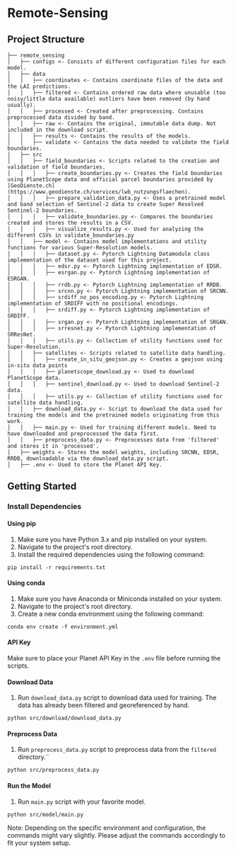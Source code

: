 # Remote-Sensing

## Project Structure

```
├── remote_sensing
│   ├── configs <- Consists of different configuration files for each model.
│   ├── data
│   │   ├── coordinates <- Contains coordinate files of the data and the LAI predictions.
│   │   ├── filtered <- Contains ordered raw data where unusable (too noisy/little data available) outliers have been removed (by hand usually).
│   │   ├── processed <- Created after preprocessing. Contains preprocessed data divided by band.
│   │   ├── raw <- Contains the original, immutable data dump. Not included in the download script.
│   │   ├── results <- Contains the results of the models.
│   │   ├── validate <- Contains the data needed to validate the field boundaries.
│   ├── src
│   │   ├── field_boundaries <- Scripts related to the creation and validation of field boundaries.
│   │   │   ├── create_boundaries.py <- Creates the field boundaries using PlanetScope data and official parcel boundaries provided by [GeoDienste.ch](https://www.geodienste.ch/services/lwb_nutzungsflaechen).
│   │   │   ├── prepare_validation_data.py <- Uses a pretrained model and band selection of Sentinel-2 data to create Super Resolved Sentinel-2 boundaries.
│   │   │   ├── validate_boundaries.py <- Compares the boundaries created and stores the results in a CSV.
│   │   │   ├── visualize_results.py <- Used for analyzing the different CSVs in validate_boundaries.py
│   │   ├── model <- Contains model implementations and utility functions for various Super-Resolution models.
│   │   │   ├── dataset.py <- Pytorch Lightning Datamodule class implementation of the dataset used for this project.
│   │   │   ├── edsr.py <- Pytorch Lightning implementation of EDSR.
│   │   │   ├── esrgan.py <- Pytorch Lightning implementation of ESRGAN.
│   │   │   ├── rrdb.py <- Pytorch Lightning implementation of RRDB.
│   │   │   ├── srcnn.py <- Pytorch Lightning implementation of SRCNN.
│   │   │   ├── srdiff_no_pos_encoding.py <- Pytorch Lightning implementation of SRDIFF with no positional encodings.
│   │   │   ├── srdiff.py <- Pytorch Lightning implementation of SRDIFF.
│   │   │   ├── srgan.py <- Pytorch Lightning implementation of SRGAN.
│   │   │   ├── srresnet.py <- Pytorch Lightning implementation of SRResNet.
│   │   │   ├── utils.py <- Collection of utility functions used for Super-Resolution.
│   │   ├── satellites <- Scripts related to satellite data handling.
│   │   │   ├── create_in_situ_geojson.py <- Creates a geojson using in-situ data points
│   │   │   ├── planetscope_download.py <- Used to download PlanetScope data.
│   │   │   ├── sentinel_download.py <- Used to download Sentinel-2 data.
│   │   │   ├── utils.py <- Collection of utility functions used for satellite data handling.
│   │   ├── download_data.py <- Script to download the data used for training the models and the pretrained models originating from this work.
│   │   ├── main.py <- Used for training different models. Need to have downloaded and preprocessed the data first.
│   │   ├── preprocess_data.py <- Preprocesses data from 'filtered' and stores it in 'processed'.
│   ├── weights <- Stores the model weights, including SRCNN, EDSR, RRDB, downloadable via the download_data.py script.
│   ├── .env <- Used to store the Planet API Key.
```


## Getting Started

### Install Dependencies

#### Using pip

1. Make sure you have Python 3.x and pip installed on your system.
2. Navigate to the project's root directory.
3. Install the required dependencies using the following command:

```shell
pip install -r requirements.txt
```

#### Using conda
1. Make sure you have Anaconda or Miniconda installed on your system.
2. Navigate to the project's root directory.
3. Create a new conda environment using the following command:

```shell
conda env create -f environment.yml

```

#### API Key
Make sure to place your Planet API Key in the `.env` file before running the scripts.

#### Download Data

1. Run `download_data.py` script to download data used for training. The data has already been filtered and georeferenced by hand.

```shell
python src/download/download_data.py

```

#### Preprocess Data

1. Run `preprocess_data.py` script to preprocess data from the `filtered` directory.¨

```shell
python src/preprocess_data.py

```

#### Run the Model

1. Run `main.py` script with your favorite model.

```shell
python src/model/main.py

```

Note: Depending on the specific environment and configuration, the commands might vary slightly. Please adjust the commands accordingly to fit your system setup.



